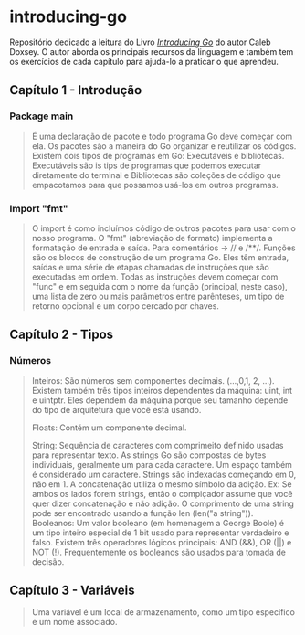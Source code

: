 # introducing-go 

Repositório dedicado a leitura do Livro [_Introducing Go_](https://www.amazon.com.br/Introducing-Go-Caleb-Doxsey/dp/1491941952) do autor Caleb Doxsey.
O autor aborda os principais recursos da linguagem e também tem os exercícios de cada capítulo para ajuda-lo a praticar o que aprendeu.

## Capítulo 1 - Introdução

### Package main
> É uma declaração de pacote e todo programa Go deve começar com ela.
> Os pacotes são a maneira do Go organizar e reutilizar os códigos.
> Existem dois tipos de programas em Go: Executáveis e bibliotecas. Executáveis são is tips de programas que podemos executar diretamente do terminal e Bibliotecas são coleções de código que empacotamos para que possamos usá-los em outros programas.

### Import "fmt"
> O import é como incluímos código de outros pacotes para usar com o nosso programa.
> O "fmt" (abreviação de formato) implementa a formatação de entrada e saída.
> Para comentários -> // e /**/.
> Funções são os blocos de construção de um programa Go. Eles têm entrada, saídas e uma série de etapas chamadas de instruções que são executadas em ordem. Todas as instruções devem começar com "func" e em seguida com o nome da função (principal, neste caso), uma lista de zero ou mais parâmetros entre parênteses, um tipo de retorno opcional e um corpo cercado por chaves.

## Capítulo 2 - Tipos
### Números
> Inteiros: São números sem componentes decimais. (...,0,1, 2, ...). Existem também três tipos inteiros dependentes da 
máquina: uint, int e uintptr. Eles dependem da máquina porque seu tamanho depende 
do tipo de arquitetura que você está usando.
>
> Floats: Contém um componente decimal.
> 
> String: Sequência de caracteres com comprimeito definido usadas para representar texto. As strings Go são compostas de bytes individuais, geralmente um para cada caractere.
> Um espaço também é considerado um caractere.
> Strings são indexadas começando em 0, não em 1.
> A concatenação utiliza o mesmo símbolo da adição. Ex: Se ambos os lados forem strings, então o compiçador assume que você quer dizer concatenação e não adição.
> O comprimento de uma string pode ser encontrado usando a função len (len("a string")).
> Booleanos: Um valor booleano (em homenagem a George Boole) é um tipo inteiro especial de 1 bit usado para representar verdadeiro e falso. Existem três operadores lógicos principais: AND (&&), OR (||) e NOT (!).
> Frequentemente os booleanos são usados para tomada de decisão.

## Capítulo 3 - Variáveis
>
> Uma variável é um local de armazenamento, como um tipo específico e um nome associado.
